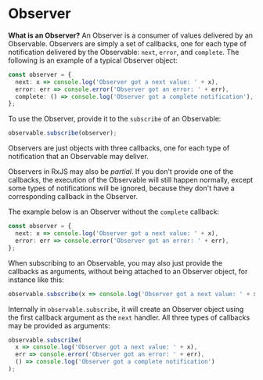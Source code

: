 # Observer

**What is an Observer?** An Observer is a consumer of values delivered by an Observable. Observers are simply a set of callbacks, one for each type of notification delivered by the Observable: `next`, `error`, and `complete`. The following is an example of a typical Observer object:

```ts
const observer = {
  next: x => console.log('Observer got a next value: ' + x),
  error: err => console.error('Observer got an error: ' + err),
  complete: () => console.log('Observer got a complete notification'),
};
```

To use the Observer, provide it to the `subscribe` of an Observable:

<!-- skip-example -->
```ts
observable.subscribe(observer);
```

<span class="informal">Observers are just objects with three callbacks, one for each type of notification that an Observable may deliver.</span>

Observers in RxJS may also be *partial*. If you don't provide one of the callbacks, the execution of the Observable will still happen normally, except some types of notifications will be ignored, because they don't have a corresponding callback in the Observer.

The example below is an Observer without the `complete` callback:

```ts
const observer = {
  next: x => console.log('Observer got a next value: ' + x),
  error: err => console.error('Observer got an error: ' + err),
};
```

When subscribing to an Observable, you may also just provide the callbacks as arguments, without being attached to an Observer object, for instance like this:

<!-- skip-example -->
```ts
observable.subscribe(x => console.log('Observer got a next value: ' + x));
```

Internally in `observable.subscribe`, it will create an Observer object using the first callback argument as the `next` handler. All three types of callbacks may be provided as arguments:

<!-- skip-example -->
```ts
observable.subscribe(
  x => console.log('Observer got a next value: ' + x),
  err => console.error('Observer got an error: ' + err),
  () => console.log('Observer got a complete notification')
);
```
